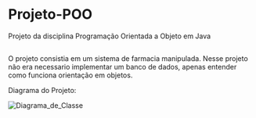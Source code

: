 # Projeto-POO
Projeto da disciplina Programação Orientada a Objeto em Java

##

O projeto consistia em um sistema de farmacia manipulada.
Nesse projeto não era necessario implementar um banco de dados, apenas entender como funciona orientação em objetos.

Diagrama do Projeto:

![Diagrama_de_Classe](https://github.com/Noghiros/Projeto-POO/assets/85951343/d37b639f-7414-4d14-a958-f83291e616dd)
